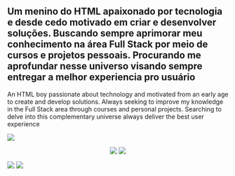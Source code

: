Um menino do HTML apaixonado por tecnologia e desde cedo motivado em criar e desenvolver soluções. Buscando sempre aprimorar meu conhecimento na área Full Stack por meio de cursos e projetos pessoais. Procurando me aprofundar nesse universo visando sempre entregar a melhor experiencia pro usuário
-
An HTML boy passionate about technology and motivated from an early age to create and develop solutions. Always seeking to improve my knowledge in the Full Stack area through courses and personal projects. Searching to delve into this complementary universe always deliver the best user experience
<p align=left>
  <img src="http://estruyf-github.azurewebsites.net/api/VisitorHit?user=Roberto-Rabelo&repo=Roberto-Rabelo&countColorcountColor"/>
  </p>

<p align=center>
<a href="https://www.linkedin.com/in/roberto-rabelo-76551a147/"><img src="https://img.shields.io/badge/%20-Linkedin-blue?"/></a>
<a  href="https://roberto-rabelo.github.io/perfil/"><img src="https://img.shields.io/badge/Site-Apresenta%C3%A7%C3%A3o-success"/></a>
  </p> </>

<img src="https://github-readme-stats.vercel.app/api?username=Roberto-Rabelo&show_icons=true&theme=radical&include_all_commits=true"/>
<img src="https://github-readme-stats.vercel.app/api/top-langs/?username=Roberto-rabelo&layout=compact&theme=radical"/>

